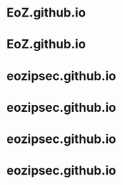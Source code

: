 # EoZ.github.io
# EoZ.github.io
# eozipsec.github.io
# eozipsec.github.io
# eozipsec.github.io
# eozipsec.github.io
